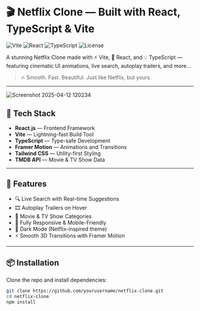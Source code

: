 # 🎬 Netflix Clone — Built with React, TypeScript & Vite

![Vite](https://img.shields.io/badge/Vite-4466E9?style=for-the-badge&logo=vite&logoColor=white)
![React](https://img.shields.io/badge/React-20232A?style=for-the-badge&logo=react&logoColor=61DAFB)
![TypeScript](https://img.shields.io/badge/TypeScript-007ACC?style=for-the-badge&logo=typescript&logoColor=white)
![License](https://img.shields.io/badge/license-MIT-green?style=for-the-badge)

A stunning Netflix Clone made with ⚡ Vite, 💙 React, and 💡 TypeScript — featuring cinematic UI animations, live search, autoplay trailers, and more...

> 🔥 Smooth. Fast. Beautiful. Just like Netflix, but yours.

---

![Screenshot 2025-04-12 120234](https://github.com/user-attachments/assets/b3f5b235-a45f-4c15-9f97-357353b9a283)


## 🚀 Tech Stack

- **React.js** — Frontend Framework
- **Vite** — Lightning-fast Build Tool
- **TypeScript** — Type-safe Development
- **Framer Motion** — Animations and Transitions
- **Tailwind CSS** — Utility-first Styling
- **TMDB API** — Movie & TV Show Data

---

## 🎯 Features

- 🔍 Live Search with Real-time Suggestions
- 🎞️ Autoplay Trailers on Hover
- 🍿 Movie & TV Show Categories
- 📱 Fully Responsive & Mobile-Friendly
- 🌙 Dark Mode (Netflix-inspired theme)
- ⚡ Smooth 3D Transitions with Framer Motion

---

## 📦 Installation

Clone the repo and install dependencies:

```bash
git clone https://github.com/yourusername/netflix-clone.git
cd netflix-clone
npm install
